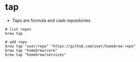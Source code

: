# tap

- Taps are formula and cask repositories

```shell
# list repos
brew tap

# add repo
brew tap "user/repo" "https://github.com/user/homebrew-repo"
brew tap "homebrew/core"
brew tap "homebrew/services"
```
